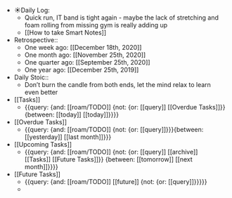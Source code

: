 - ☀️Daily Log:
    - Quick run, IT band is tight again - maybe the lack of stretching and foam rolling from missing gym is really adding up
    - [[How to take Smart Notes]]
- Retrospective::
    - One week ago: [[December 18th, 2020]]
    - One month ago: [[November 25th, 2020]]
    - One quarter ago: [[September 25th, 2020]]
    - One year ago: [[December 25th, 2019]]
- Daily Stoic::
    - Don’t burn the candle from both ends, let the mind relax to learn even better
- [[Tasks]]
    - {{query: {and: [[roam/TODO]] {not: {or: [[query]] [[Overdue Tasks]]}} {between: [[today]] [[today]]}}}}
- [[Overdue Tasks]]
    - {{query: {and: [[roam/TODO]] {not: {or: [[query]]}}}{between: [[yesterday]] [[last month]]}}}
- [[Upcoming Tasks]]
    - {{query: {and: [[roam/TODO]] {not: {or: [[query]] [[archive]] [[Tasks]] [[Future Tasks]]}} {between: [[tomorrow]] [[next month]]}}}}
- [[Future Tasks]]
    - {{query: {and: [[roam/TODO]] [[future]] {not: {or: [[query]]}}}}}
    - 
